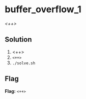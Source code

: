 # buffer_overflow_1
*<++>*

## Solution
1. <++>
2. `<++>`
3. `./solve.sh`


## Flag
**Flag:** `<++>`
